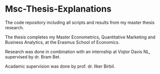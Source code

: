 # Msc-Thesis-Explanations
The code repository including all scripts and results from my master thesis research.


The thesis completes my Master Econometrics, Quantitative Marketing and Business Analytics, at the Erasmus School of Economics.

Research was done in combination with an internship at Viqtor Davis NL, supervised by dr. Bram Bet.

Acadamic supervision was done by  prof. dr. Ilker Birbil.
